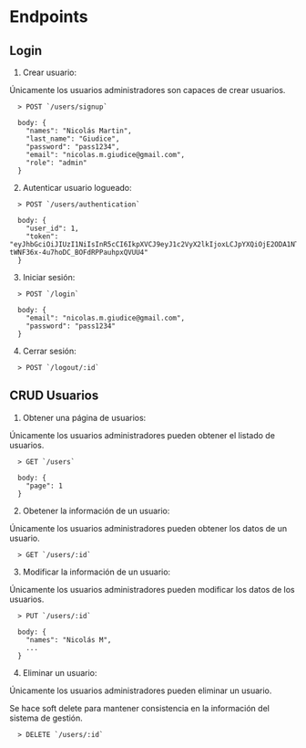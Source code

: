 # Endpoints

## Login
  
  1. Crear usuario:

  Únicamente los usuarios administradores son capaces de crear usuarios.

  ```
    > POST `/users/signup`

    body: {
      "names": "Nicolás Martin",
      "last_name": "Giudice",
      "password": "pass1234",
      "email": "nicolas.m.giudice@gmail.com",
      "role": "admin"
    }
  ```
  
  2. Autenticar usuario logueado:
  ```
    > POST `/users/authentication`

    body: {
      "user_id": 1,
      "token": "eyJhbGciOiJIUzI1NiIsInR5cCI6IkpXVCJ9eyJ1c2VyX2lkIjoxLCJpYXQiOjE2ODA1NTkwMzB9hrfWi_EkN-tWNF36x-4u7hoDC_BOFdRPPauhpxQVUU4"
    }
  ```

  3. Iniciar sesión:
  ```
    > POST `/login`

    body: {
      "email": "nicolas.m.giudice@gmail.com",
      "password": "pass1234"
    }
  ```

  4. Cerrar sesión:
  ```
    > POST `/logout/:id`

  ```

## CRUD Usuarios
  
  1. Obtener una página de usuarios:

  Únicamente los usuarios administradores pueden obtener el listado de usuarios.

  ```
    > GET `/users`

    body: {
      "page": 1
    }
  ```

  2. Obetener la información de un usuario:

  Únicamente los usuarios administradores pueden obtener los datos de un usuario.

  ```
    > GET `/users/:id`
  ```
  
  3. Modificar la información de un usuario:

  Únicamente los usuarios administradores pueden modificar los datos de los usuarios.
    
  ```
    > PUT `/users/:id`
  
    body: {
      "names": "Nicolás M",
      ...
    }
  ```

  4. Eliminar un usuario:
  
  Únicamente los usuarios administradores pueden eliminar un usuario.

  Se hace soft delete para mantener consistencia en la información del sistema de gestión.

  ```
    > DELETE `/users/:id`
  ```